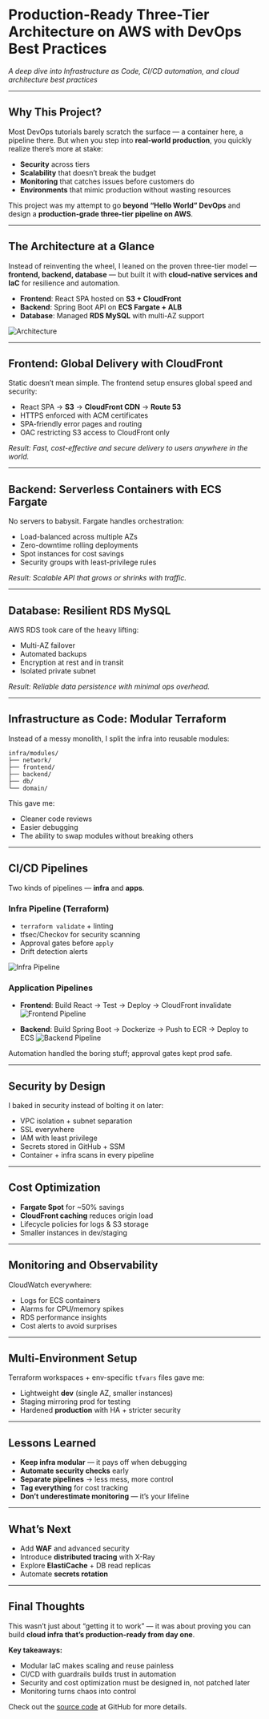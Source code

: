 # Production-Ready Three-Tier Architecture on AWS with DevOps Best Practices

*A deep dive into Infrastructure as Code, CI/CD automation, and cloud architecture best practices*

---

## Why This Project?

Most DevOps tutorials barely scratch the surface — a container here, a pipeline there. But when you step into **real-world production**, you quickly realize there’s more at stake:

* **Security** across tiers
* **Scalability** that doesn’t break the budget
* **Monitoring** that catches issues before customers do
* **Environments** that mimic production without wasting resources

This project was my attempt to go **beyond “Hello World” DevOps** and design a **production-grade three-tier pipeline on AWS**.

---

## The Architecture at a Glance

Instead of reinventing the wheel, I leaned on the proven three-tier model — **frontend, backend, database** — but built it with **cloud-native services and IaC** for resilience and automation.

* **Frontend**: React SPA hosted on **S3 + CloudFront**
* **Backend**: Spring Boot API on **ECS Fargate + ALB**
* **Database**: Managed **RDS MySQL** with multi-AZ support

![Architecture](infra/static/images/architecture.png)

---

## Frontend: Global Delivery with CloudFront

Static doesn’t mean simple. The frontend setup ensures global speed and security:

* React SPA → **S3** → **CloudFront CDN** → **Route 53**
* HTTPS enforced with ACM certificates
* SPA-friendly error pages and routing
* OAC restricting S3 access to CloudFront only

*Result: Fast, cost-effective and secure delivery to users anywhere in the world.*

---

## Backend: Serverless Containers with ECS Fargate

No servers to babysit. Fargate handles orchestration:

* Load-balanced across multiple AZs
* Zero-downtime rolling deployments
* Spot instances for cost savings
* Security groups with least-privilege rules

*Result: Scalable API that grows or shrinks with traffic.*

---

## Database: Resilient RDS MySQL

AWS RDS took care of the heavy lifting:

* Multi-AZ failover
* Automated backups
* Encryption at rest and in transit
* Isolated private subnet

*Result: Reliable data persistence with minimal ops overhead.*

---

## Infrastructure as Code: Modular Terraform

Instead of a messy monolith, I split the infra into reusable modules:

```
infra/modules/
├── network/
├── frontend/
├── backend/
├── db/
└── domain/
```

This gave me:

* Cleaner code reviews
* Easier debugging
* The ability to swap modules without breaking others

---

## CI/CD Pipelines

Two kinds of pipelines — **infra** and **apps**.

### Infra Pipeline (Terraform)

* `terraform validate` + linting
* tfsec/Checkov for security scanning
* Approval gates before `apply`
* Drift detection alerts

![Infra Pipeline](infra/static/images/cicd.png)


### Application Pipelines

* **Frontend**: Build React → Test → Deploy → CloudFront invalidate
  ![Frontend Pipeline](static/images/cicd/frontend.png)

* **Backend**: Build Spring Boot → Dockerize → Push to ECR → Deploy to ECS
  ![Backend Pipeline](static/images/cicd/backend.png)

Automation handled the boring stuff; approval gates kept prod safe.

---

## Security by Design

I baked in security instead of bolting it on later:

* VPC isolation + subnet separation
* SSL everywhere
* IAM with least privilege
* Secrets stored in GitHub + SSM
* Container + infra scans in every pipeline

---

## Cost Optimization

* **Fargate Spot** for \~50% savings
* **CloudFront caching** reduces origin load
* Lifecycle policies for logs & S3 storage
* Smaller instances in dev/staging

---

## Monitoring and Observability

CloudWatch everywhere:

* Logs for ECS containers
* Alarms for CPU/memory spikes
* RDS performance insights
* Cost alerts to avoid surprises

---

## Multi-Environment Setup

Terraform workspaces + env-specific `tfvars` files gave me:

* Lightweight **dev** (single AZ, smaller instances)
* Staging mirroring prod for testing
* Hardened **production** with HA + stricter security

---

## Lessons Learned

* **Keep infra modular** — it pays off when debugging
* **Automate security checks** early
* **Separate pipelines** → less mess, more control
* **Tag everything** for cost tracking
* **Don’t underestimate monitoring** — it’s your lifeline

---

## What’s Next

* Add **WAF** and advanced security
* Introduce **distributed tracing** with X-Ray
* Explore **ElastiCache** + DB read replicas
* Automate **secrets rotation**

---

## Final Thoughts

This wasn’t just about “getting it to work” — it was about proving you can build **cloud infra that’s production-ready from day one**.

**Key takeaways:**

* Modular IaC makes scaling and reuse painless
* CI/CD with guardrails builds trust in automation
* Security and cost optimization must be designed in, not patched later
* Monitoring turns chaos into control

Check out the [source code](https://github.com/HasanAshab/three-tier-aws) at GitHub for more details.